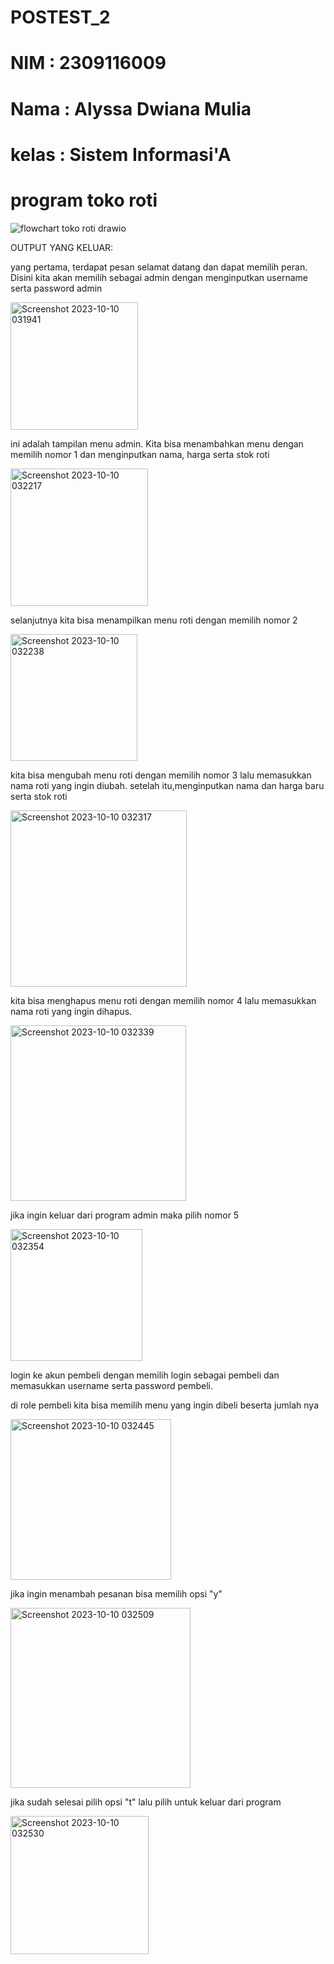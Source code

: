 # POSTEST_2
# NIM : 2309116009
# Nama : Alyssa Dwiana Mulia
# kelas : Sistem Informasi'A
# program toko roti
![flowchart toko roti drawio](https://github.com/AlyssaMulia/POSTEST_2/assets/144673468/ffe3c5be-4d23-4726-9be7-cf8752c5b01b)

OUTPUT YANG KELUAR:

yang pertama, terdapat pesan selamat datang dan dapat memilih peran. Disini kita akan memilih sebagai admin dengan menginputkan username serta password admin

<img width="204" alt="Screenshot 2023-10-10 031941" src="https://github.com/AlyssaMulia/POSTEST_2/assets/144673468/cedd7e3a-1688-41ff-a300-f263542473b0">

ini adalah tampilan menu admin. Kita bisa menambahkan menu dengan memilih nomor 1 dan menginputkan nama, harga serta stok roti

<img width="220" alt="Screenshot 2023-10-10 032217" src="https://github.com/AlyssaMulia/POSTEST_2/assets/144673468/31aba145-ab77-4423-b69f-5bc2055adc08">

selanjutnya kita bisa menampilkan menu roti dengan memilih nomor 2

<img width="203" alt="Screenshot 2023-10-10 032238" src="https://github.com/AlyssaMulia/POSTEST_2/assets/144673468/4feac5a6-5fae-4403-9f96-89fadc22f7c3">

kita bisa mengubah menu roti dengan memilih nomor 3 lalu memasukkan nama roti yang ingin diubah. setelah itu,menginputkan nama dan harga baru serta stok roti

<img width="282" alt="Screenshot 2023-10-10 032317" src="https://github.com/AlyssaMulia/POSTEST_2/assets/144673468/156bbeec-e0b5-44fb-a948-ec02a739fc03">

kita bisa menghapus menu roti dengan memilih nomor 4 lalu memasukkan nama roti yang ingin dihapus.

<img width="281" alt="Screenshot 2023-10-10 032339" src="https://github.com/AlyssaMulia/POSTEST_2/assets/144673468/6c8be64a-5273-4050-a6b3-35ba997d0435">

jika ingin keluar dari program admin maka pilih nomor 5

<img width="211" alt="Screenshot 2023-10-10 032354" src="https://github.com/AlyssaMulia/POSTEST_2/assets/144673468/b00189cf-fffc-4e12-93de-1f05355b0252">

login ke akun pembeli dengan memilih login sebagai pembeli dan memasukkan username serta password pembeli.

di role pembeli kita bisa memilih menu yang ingin dibeli beserta jumlah nya

<img width="257" alt="Screenshot 2023-10-10 032445" src="https://github.com/AlyssaMulia/POSTEST_2/assets/144673468/63bf9672-d4ce-476c-b65a-11b8e97f1824">

jika ingin menambah pesanan bisa memilih opsi "y"

<img width="288" alt="Screenshot 2023-10-10 032509" src="https://github.com/AlyssaMulia/POSTEST_2/assets/144673468/5e2d20c0-d6fd-43ee-b6b2-ea2d08e54ee4">

jika sudah selesai pilih opsi "t" lalu pilih untuk keluar dari program

<img width="221" alt="Screenshot 2023-10-10 032530" src="https://github.com/AlyssaMulia/POSTEST_2/assets/144673468/32024ea4-52c4-42d4-addb-72a31f7e7fbb">
